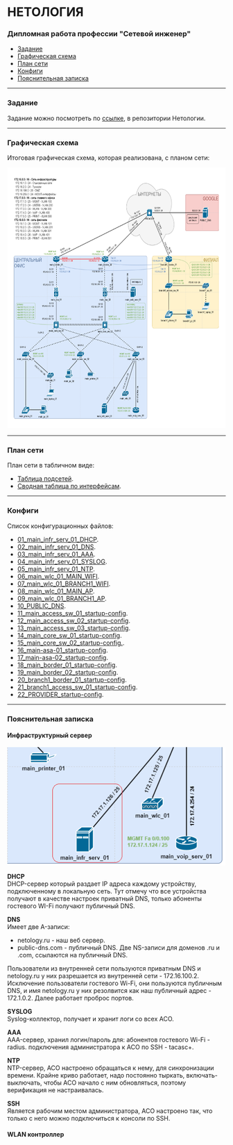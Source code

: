 #  НЕТОЛОГИЯ

### Дипломная работа профессии "Сетевой инженер"

- [Задание](#Задание)
- [Графическая схема](#Графическая-схема)
- [План сети](#План-сети)
- [Конфиги](#Конфиги)
- [Пояснительная записка](#Пояснительная-записка)

---

### Задание

Задание можно посмотреть по [ссылке](https://github.com/netology-code/ntw-diplom/blob/main/README.md), в репозитории Нетологии.

---

### Графическая схема

Итоговая графическая схема, которая реализована, с планом сети:

<img src="source/layout.png" width="800" height="600">

---

### План сети

План сети в табличном виде:
- [Таблица подсетей](source/subnets.md).
- [Сводная таблица по интерфейсам](source/interfaces.md).

---

### Конфиги

Список конфигурационных файлов:
- [01_main_infr_serv_01_DHCP](configs/01_main_infr_serv_01_DHCP.png).
- [02_main_infr_serv_01_DNS](configs/02_main_infr_serv_01_DNS.png).
- [03_main_infr_serv_01_AAA](configs/03_main_infr_serv_01_AAA.png).
- [04_main_infr_serv_01_SYSLOG](configs/04_main_infr_serv_01_SYSLOG.png).
- [05_main_infr_serv_01_NTP](configs/05_main_infr_serv_01_NTP.png).
- [06_main_wlc_01_MAIN_WIFI](configs/06_main_wlc_01_MAIN_WIFI.png).
- [07_main_wlc_01_BRANCH1_WIFI](configs/07_main_wlc_01_BRANCH1_WIFI.png).
- [08_main_wlc_01_MAIN_AP](configs/08_main_wlc_01_MAIN_AP.png).
- [09_main_wlc_01_BRANCH1_AP](configs/09_main_wlc_01_BRANCH1_AP.png).
- [10_PUBLIC_DNS](configs/10_PUBLIC_DNS.png).
- [11_main_access_sw_01_startup-config](configs/11_main_access_sw_01_startup-config).
- [12_main_access_sw_02_startup-config](configs/12_main_access_sw_02_startup-config).
- [13_main_access_sw_03_startup-config](configs/13_main_access_sw_03_startup-config).
- [14_main_core_sw_01_startup-config](configs/14_main_core_sw_01_startup-config).
- [15_main_core_sw_02_startup-config.](configs/15_main_core_sw_02_startup-config).
- [16_main-asa-01_startup-config](configs/16_main-asa-01_startup-config).
- [17_main-asa-02_startup-config](configs/17_main-asa-02_startup-config).
- [18_main_border_01_startup-config](configs/18_main_border_01_startup-config).
- [19_main_border_02_startup-config](configs/19_main_border_02_startup-config).
- [20_branch1_border_01_startup-config](configs/20_branch1_border_01_startup-config).
- [21_branch1_access_sw_01_startup-config](configs/21_branch1_access_sw_01_startup-config).
- [22_PROVIDER_startup-config](configs/22_PROVIDER_startup-config).

---

### Пояснительная записка

#### Инфраструктурный сервер

![main_infr_serv_01.png](source/main_infr_serv_01.png)

**DHCP**  
DHCP-сервер который раздает IP адреса каждому устройству, подключенному в локальную сеть.
Тут отмечу что все устройства получают в качестве настроек приватный DNS, только абоненты гостевого WI-Fi получают публичный DNS.

**DNS**  
Имеет две A-записи:
- netology.ru - наш  веб сервер.
- public-dns.com - публичный DNS.
Две NS-записи для доменов .ru и .com, ссылаются на публичный DNS.

Пользователи из внутренней сети пользуются приватным DNS и netology.ru у них разрешается из внутренней сети - 172.16.100.2.
Исключение пользователи гостевого Wi-Fi, они пользуются публичным DNS, и имя netology.ru у них резолвится как наш публичный адрес - 172.1.0.2. Далее работает проброс портов.

**SYSLOG**  
Syslog-коллектор, получает и хранит логи со всех АСО.

**AAA**  
AAA-сервер, хранил логин/пароль для:
абонентов гостевого Wi-Fi - radius.
подключения администратора к АСО по SSH - tacasc+.

**NTP**  
NTP-сервер, АСО настроено обращаться к нему, для синхронизации времени.
Крайне криво работает, надо постоянно тыркать, включать-выключать, чтобы АСО начало с ним обновляться, поэтому верификация не настраивалась.

**SSH**  
Является рабочим местом администратора, АСО настроено так, что только с него можно подключиться к консоли по SSH.

#### WLAN контроллер





